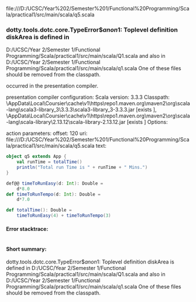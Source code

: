 file:///D:/UCSC/Year%202/Semester%201/Functional%20Programming/Scala/practical1/src/main/scala/q5.scala
### dotty.tools.dotc.core.TypeError$$anon$1: Toplevel definition diskArea is defined in
  D:/UCSC/Year 2/Semester 1/Functional Programming/Scala/practical1/src/main/scala/Q1.scala
and also in
  D:/UCSC/Year 2/Semester 1/Functional Programming/Scala/practical1/src/main/scala/q1.scala
One of these files should be removed from the classpath.

occurred in the presentation compiler.

presentation compiler configuration:
Scala version: 3.3.3
Classpath:
<HOME>\AppData\Local\Coursier\cache\v1\https\repo1.maven.org\maven2\org\scala-lang\scala3-library_3\3.3.3\scala3-library_3-3.3.3.jar [exists ], <HOME>\AppData\Local\Coursier\cache\v1\https\repo1.maven.org\maven2\org\scala-lang\scala-library\2.13.12\scala-library-2.13.12.jar [exists ]
Options:



action parameters:
offset: 120
uri: file:///D:/UCSC/Year%202/Semester%201/Functional%20Programming/Scala/practical1/src/main/scala/q5.scala
text:
```scala
object q5 extends App {
    val runTime = totalTime()
    println("Total run Time is " + runTime + " Mins.")
}

def@@ timeToRunEasy(d: Int): Double = 
    d*8.0
def timeToRunTempo(d: Int): Double = 
    d*7.0

def totalTime(): Double = 
    timeToRunEasy(4) + timeToRunTempo(3)
```



#### Error stacktrace:

```

```
#### Short summary: 

dotty.tools.dotc.core.TypeError$$anon$1: Toplevel definition diskArea is defined in
  D:/UCSC/Year 2/Semester 1/Functional Programming/Scala/practical1/src/main/scala/Q1.scala
and also in
  D:/UCSC/Year 2/Semester 1/Functional Programming/Scala/practical1/src/main/scala/q1.scala
One of these files should be removed from the classpath.